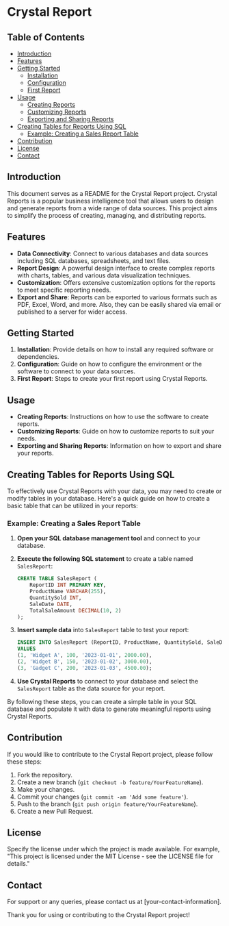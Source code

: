 # Crystal Report

## Table of Contents

- [Introduction](#introduction)
- [Features](#features)
- [Getting Started](#getting-started)
    - [Installation](#installation)
    - [Configuration](#configuration)
    - [First Report](#first-report)
- [Usage](#usage)
    - [Creating Reports](#creating-reports)
    - [Customizing Reports](#customizing-reports)
    - [Exporting and Sharing Reports](#exporting-and-sharing-reports)
- [Creating Tables for Reports Using SQL](#creating-tables-for-reports-using-sql)
    - [Example: Creating a Sales Report Table](#example-creating-a-sales-report-table)
- [Contribution](#contribution)
- [License](#license)
- [Contact](#contact)

## Introduction

This document serves as a README for the Crystal Report project. Crystal Reports is a popular business intelligence tool that allows users to design and generate reports from a wide range of data sources. This project aims to simplify the process of creating, managing, and distributing reports.

## Features

- **Data Connectivity**: Connect to various databases and data sources including SQL databases, spreadsheets, and text files.
- **Report Design**: A powerful design interface to create complex reports with charts, tables, and various data visualization techniques.
- **Customization**: Offers extensive customization options for the reports to meet specific reporting needs.
- **Export and Share**: Reports can be exported to various formats such as PDF, Excel, Word, and more. Also, they can be easily shared via email or published to a server for wider access.

## Getting Started

1. **Installation**: Provide details on how to install any required software or dependencies.
2. **Configuration**: Guide on how to configure the environment or the software to connect to your data sources.
3. **First Report**: Steps to create your first report using Crystal Reports.

## Usage

- **Creating Reports**: Instructions on how to use the software to create reports.
- **Customizing Reports**: Guide on how to customize reports to suit your needs.
- **Exporting and Sharing Reports**: Information on how to export and share your reports.

## Creating Tables for Reports Using SQL

To effectively use Crystal Reports with your data, you may need to create or modify tables in your database. Here's a quick guide on how to create a basic table that can be utilized in your reports:

### Example: Creating a Sales Report Table

1. **Open your SQL database management tool** and connect to your database.

2. **Execute the following SQL statement** to create a table named `SalesReport`:

    ```sql
    CREATE TABLE SalesReport (
        ReportID INT PRIMARY KEY,
        ProductName VARCHAR(255),
        QuantitySold INT,
        SaleDate DATE,
        TotalSaleAmount DECIMAL(10, 2)
    );
    ```

3. **Insert sample data** into `SalesReport` table to test your report:

    ```sql
    INSERT INTO SalesReport (ReportID, ProductName, QuantitySold, SaleDate, TotalSaleAmount)
    VALUES 
    (1, 'Widget A', 100, '2023-01-01', 2000.00),
    (2, 'Widget B', 150, '2023-01-02', 3000.00),
    (3, 'Gadget C', 200, '2023-01-03', 4500.00);
    ```

4. **Use Crystal Reports** to connect to your database and select the `SalesReport` table as the data source for your report.

By following these steps, you can create a simple table in your SQL database and populate it with data to generate meaningful reports using Crystal Reports.

## Contribution

If you would like to contribute to the Crystal Report project, please follow these steps:

1. Fork the repository.
2. Create a new branch (`git checkout -b feature/YourFeatureName`).
3. Make your changes.
4. Commit your changes (`git commit -am 'Add some feature'`).
5. Push to the branch (`git push origin feature/YourFeatureName`).
6. Create a new Pull Request.

## License

Specify the license under which the project is made available. For example, "This project is licensed under the MIT License - see the LICENSE file for details."

## Contact

For support or any queries, please contact us at [your-contact-information].

Thank you for using or contributing to the Crystal Report project!
